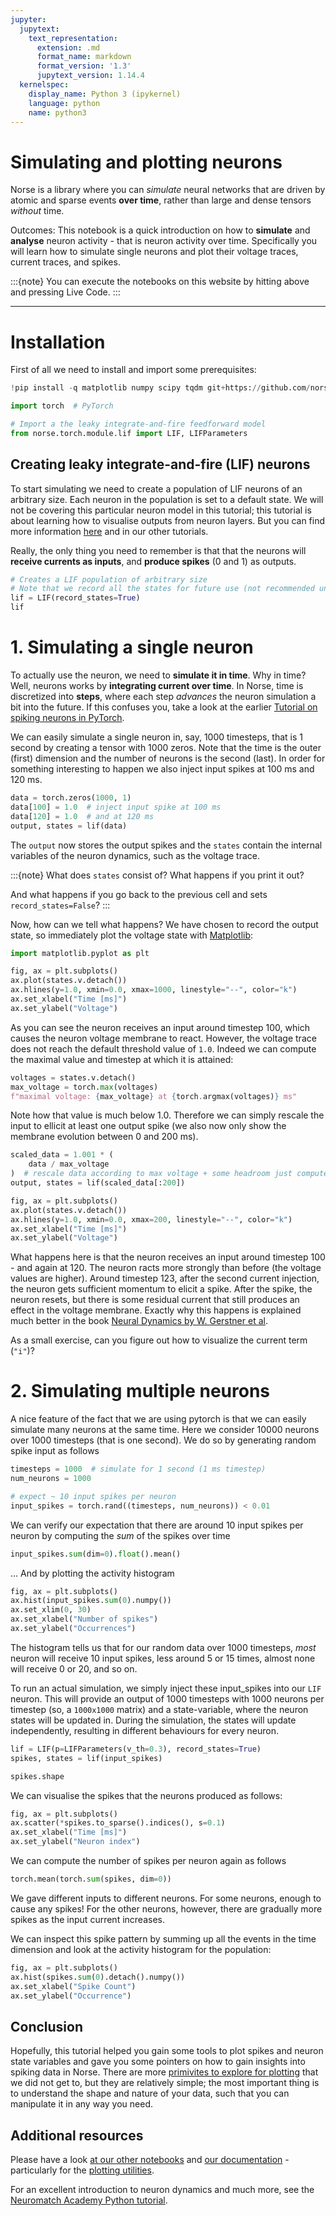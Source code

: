 ```yaml
---
jupyter:
  jupytext:
    text_representation:
      extension: .md
      format_name: markdown
      format_version: '1.3'
      jupytext_version: 1.14.4
  kernelspec:
    display_name: Python 3 (ipykernel)
    language: python
    name: python3
---
```


<!-- #region -->
# Simulating and plotting neurons

Norse is a library where you can *simulate* neural networks that are driven by atomic and sparse events **over time**, rather than large and dense tensors *without* time.

Outcomes: This notebook is a quick introduction on how to **simulate** and **analyse** neuron activity - that is neuron activity over time. Specifically you will learn how to simulate single neurons and plot their voltage traces, current traces, and spikes.

:::{note}
You can execute the notebooks on this website by hitting <i class="fas fa-rocket"></i> above and pressing <i class="fas fa-play"></i> Live Code.
:::



---
# Installation

First of all we need to install and import some prerequisites:
<!-- #endregion -->

```python
!pip install -q matplotlib numpy scipy tqdm git+https://github.com/norse/norse
```

```python
import torch  # PyTorch

# Import a the leaky integrate-and-fire feedforward model
from norse.torch.module.lif import LIF, LIFParameters
```

## Creating leaky integrate-and-fire (LIF) neurons

To start simulating we need to create a population of LIF neurons of an arbitrary size. Each neuron in the population is set to a default state. We will not be covering this particular neuron model in this tutorial; this tutorial is about learning how to visualise outputs from neuron layers.  But you can find more information [here](https://norse.github.io/norse/auto_api/norse.torch.module.lif.html) and in our other tutorials.

Really, the only thing you need to remember is that that the neurons will **receive currents as inputs**, and **produce spikes** (0 and 1) as outputs.

```python
# Creates a LIF population of arbitrary size
# Note that we record all the states for future use (not recommended unless necessary)
lif = LIF(record_states=True)
lif
```

# 1. Simulating a single neuron

To actually use the neuron, we need to **simulate it in time**.
Why in time? Well, neurons works by **integrating current over time**.
In Norse, time is discretized into **steps**, where each step *advances* the neuron simulation a bit into the future.
If this confuses you, take a look at the earlier [Tutorial on spiking neurons in PyTorch](https://norse.github.io/notebooks/intro_spikes.html).

We can easily simulate a single neuron in, say, 1000 timesteps, that is 1 second by creating a tensor with 1000 zeros. Note that the time is the outer (first) dimension and the number of neurons is the second (last). In order for something interesting to happen we also inject input spikes at 100 ms and 120 ms.

```python
data = torch.zeros(1000, 1)
data[100] = 1.0  # inject input spike at 100 ms
data[120] = 1.0  # and at 120 ms
output, states = lif(data)
```

The `output` now stores the output spikes and the `states` contain the internal variables of the neuron dynamics, such as the voltage trace.

:::{note}
What does `states` consist of? What happens if you print it out?

And what happens if you go back to the previous cell and sets `record_states=False`?
:::


Now, how can we tell what happens? We have chosen to record the output state, so immediately plot the voltage state with [Matplotlib](https://matplotlib.org/):

```python
import matplotlib.pyplot as plt

fig, ax = plt.subplots()
ax.plot(states.v.detach())
ax.hlines(y=1.0, xmin=0.0, xmax=1000, linestyle="--", color="k")
ax.set_xlabel("Time [ms]")
ax.set_ylabel("Voltage")
```

As you can see the neuron receives an input around timestep 100, which causes the neuron voltage membrane to react.
However, the voltage trace does not reach the default threshold value of ```1.0```. Indeed we can compute the maximal value and timestep at which it is attained:

```python
voltages = states.v.detach()
max_voltage = torch.max(voltages)
f"maximal voltage: {max_voltage} at {torch.argmax(voltages)} ms"
```

Note how that value is much below 1.0.
Therefore we can simply rescale the input to ellicit at least one output spike (we also now only show the membrane evolution between 0 and 200 ms).

```python
scaled_data = 1.001 * (
    data / max_voltage
)  # rescale data according to max voltage + some headroom just computed
output, states = lif(scaled_data[:200])

fig, ax = plt.subplots()
ax.plot(states.v.detach())
ax.hlines(y=1.0, xmin=0.0, xmax=200, linestyle="--", color="k")
ax.set_xlabel("Time [ms]")
ax.set_ylabel("Voltage")
```

What happens here is that the neuron receives an input around timestep 100 - and again at 120.
The neuron racts more strongly than before (the voltage values are higher).
Around timestep 123, after the second current injection, the neuron gets sufficient momentum to elicit a spike.
After the spike, the neuron resets, but there is some residual current that still produces an effect in the voltage membrane.
Exactly why this happens is explained much better in the book [Neural Dynamics by W. Gerstner et al](https://neuronaldynamics.epfl.ch/online/Ch5.S1.html).

As a small exercise, can you figure out how to visualize the current term (`"i"`)?


# 2. Simulating multiple neurons

A nice feature of the fact that we are using pytorch is that we can easily simulate many neurons at the same time. Here we consider 10000 neurons over 1000 timesteps (that is one second). We do so by generating random spike input as follows

```python
timesteps = 1000  # simulate for 1 second (1 ms timestep)
num_neurons = 1000

# expect ~ 10 input spikes per neuron
input_spikes = torch.rand((timesteps, num_neurons)) < 0.01
```

We can verify our expectation that there are around $10$ input spikes per neuron by computing the *sum* of the spikes over time

```python
input_spikes.sum(dim=0).float().mean()
```

... And by plotting the activity histogram

```python
fig, ax = plt.subplots()
ax.hist(input_spikes.sum(0).numpy())
ax.set_xlim(0, 30)
ax.set_xlabel("Number of spikes")
ax.set_ylabel("Occurrences")
```

The histogram tells us that for our random data over 1000 timesteps, *most* neuron will receive 10 input spikes, less around 5 or 15 times, almost none will receive 0 or 20, and so on.


To run an actual simulation, we simply inject these input_spikes into our `LIF` neuron. This will provide an output of 1000 timesteps with 1000 neurons per timestep (so, a `1000x1000` matrix) and a state-variable, where the neuron states will be updated in. During the simulation, the states will update independently, resulting in different behaviours for every neuron.

```python
lif = LIF(p=LIFParameters(v_th=0.3), record_states=True)
spikes, states = lif(input_spikes)
```

```python
spikes.shape
```

We can visualise the spikes that the neurons produced as follows:

```python
fig, ax = plt.subplots()
ax.scatter(*spikes.to_sparse().indices(), s=0.1)
ax.set_xlabel("Time [ms]")
ax.set_ylabel("Neuron index")
```

We can compute the number of spikes per neuron again as follows

```python
torch.mean(torch.sum(spikes, dim=0))
```

We gave different inputs to different neurons.
For some neurons,  enough to cause any spikes!
For the other neurons, however, there are gradually more spikes as the input current increases.

We can inspect this spike pattern by summing up all the events in the time dimension and look at the activity histogram for the population:

```python
fig, ax = plt.subplots()
ax.hist(spikes.sum(0).detach().numpy())
ax.set_xlabel("Spike Count")
ax.set_ylabel("Occurrence")
```

## Conclusion

Hopefully, this tutorial helped you gain some tools to plot spikes and neuron state variables and gave you some pointers on how to gain insights into spiking data in Norse.
There are more [primivites to explore for plotting](https://norse.github.io/norse/norse.torch.utils.html) that we did not get to, but they are relatively simple; the most important thing is to understand the shape and nature of your data, such that you can manipulate it in any way you need.


## Additional resources

Please have a look [at our other notebooks](https://github.com/norse/notebooks) and [our documentation](https://norse.github.io/norse/) - particularly for the [plotting utilities](https://norse.github.io/norse/norse.torch.utils.html).

For an excellent introduction to neuron dynamics and much more, see the [Neuromatch Academy Python tutorial](https://compneuro.neuromatch.io/tutorials/W0D1_PythonWorkshop1/student/W0D1_Tutorial1.html).
